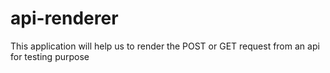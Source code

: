 # api-renderer
This application will help us to render the POST or GET request from an api for testing purpose
